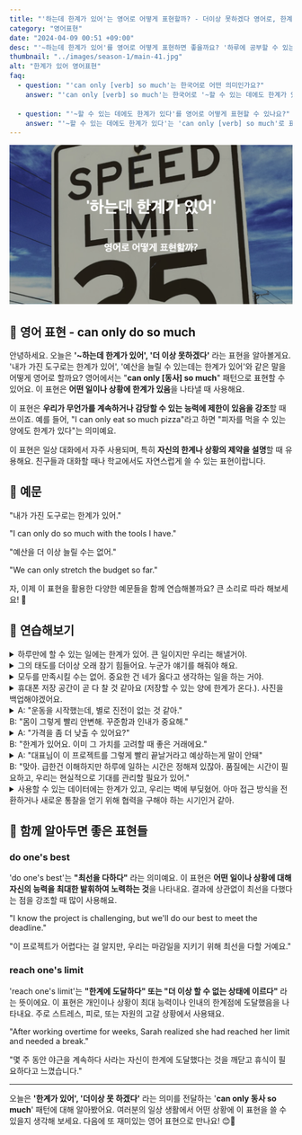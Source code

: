 ```yaml
---
title: "'하는데 한계가 있어'는 영어로 어떻게 표현할까? - 더이상 못하겠다 영어로, 한계가 있다 영어로"
category: "영어표현"
date: "2024-04-09 00:51 +09:00"
desc: "'~하는데 한계가 있어'를 영어로 어떻게 표현하면 좋을까요? '하루에 공부할 수 있는 시간에는 한계가 있어', '혼자서 할 수 있는 일에는 한계가 있어' 등을 영어로 표현하는 법을 배워봅시다. 다양한 예문을 통해서 연습하고 본인의 표현으로 만들어 보세요."
thumbnail: "../images/season-1/main-41.jpg"
alt: "한계가 있어 영어표현"
faq:
  - question: "'can only [verb] so much'는 한국어로 어떤 의미인가요?"
    answer: "'can only [verb] so much'는 한국어로 '~할 수 있는 데에도 한계가 있다' 또는 '~을 계속할 수 없다'라는 의미입니다. 어떤 일이나 상황에 제한이나 한계가 있음을 나타낼 때 사용합니다."

  - question: "'~할 수 있는 데에도 한계가 있다'를 영어로 어떻게 표현할 수 있나요?"
    answer: "'~할 수 있는 데에도 한계가 있다'는 'can only [verb] so much'로 표현할 수 있습니다. 예를 들어, '먹을 수 있는 데에도 한계가 있다'는 'I can only eat so much'라고 말할 수 있습니다."
---
```


![한계가 있다 영어표현](../images/season-1/main-41.jpg)

## 🌟 영어 표현 - can only do so much

안녕하세요. 오늘은 **'~하는데 한계가 있어', '더 이상 못하겠다'** 라는 표현을 알아볼게요. '내가 가진 도구로는 한계가 있어', '예산을 늘릴 수 있는데는 한계가 있어'와 같은 말을 어떻게 영어로 할까요? 영어에서는 "**can only [동사] so much**" 패턴으로 표현할 수 있어요. 이 표현은 **어떤 일이나 상황에 한계가 있음**을 나타낼 때 사용해요.

이 표현은 **우리가 무언가를 계속하거나 감당할 수 있는 능력에 제한이 있음을 강조**할 때 쓰이죠. 예를 들어, "I can only eat so much pizza"라고 하면 "피자를 먹을 수 있는 양에도 한계가 있다"는 의미예요.

이 표현은 일상 대화에서 자주 사용되며, 특히 **자신의 한계나 상황의 제약을 설명**할 때 유용해요. 친구들과 대화할 때나 학교에서도 자연스럽게 쓸 수 있는 표현이랍니다.

<script async src="https://pagead2.googlesyndication.com/pagead/js/adsbygoogle.js?client=ca-pub-1465612013356152"
     crossorigin="anonymous"></script>
<!-- engple-horizontal-ad -->

<ins class="adsbygoogle"
     style="display:block"
     data-ad-client="ca-pub-1465612013356152"
     data-ad-slot="2106896038"
     data-ad-format="auto"
     data-full-width-responsive="true"></ins>

<script>
     (adsbygoogle = window.adsbygoogle || []).push({});
</script>

## 📖 예문

"내가 가진 도구로는 한계가 있어."

"I can only do so much with the tools I have."

"예산을 더 이상 늘릴 수는 없어."

"We can only stretch the budget so far."

자, 이제 이 표현을 활용한 다양한 예문들을 함께 연습해볼까요? 큰 소리로 따라 해보세요! 🌟

## 💬 연습해보기

<details>
  <summary>하루만에 할 수 있는 일에는 한계가 있어. 큰 일이지만 우리는 해낼거야.</summary>
  <span>We can only do so much in one day. It's a big job, but we'll get there.</span>
</details>

<details>
  <summary>그의 태도를 더이상 오래 참기 힘들어요. 누군가 얘기를 해줘야 해요.</summary>
  <span>I can only put up with his attitude for so long. Someone needs to talk to him about it.</span>
</details>

<details>
  <summary>모두를 만족시킬 수는 없어. 중요한 건 네가 옳다고 생각하는 일을 하는 거야.</summary>
<span>You can only please so many people. It's important to do what you think is right.</span>
</details>

<details>
  <summary>휴대폰 저장 공간이 곧 다 찰 것 같아요 (저장할 수 있는 양에 한계가 온다.). 사진을 백업해야겠어요.</summary>
  <span>My phone can only store so many photos before it runs out of space. I should back them up soon.</span>
</details>

<details>
  <summary>A: "운동을 시작했는데, 별로 진전이 없는 것 같아."<br>B: "몸이 그렇게 빨리 안변해. 꾸준함과 인내가 중요해."</summary>
<span>A: "I've been working out, but I don't see much progress."<br>B: "Your body can only change so quickly. Consistency and patience are key."</span>
</details>

<details>
  <summary>A: "가격을 좀 더 낮출 수 있어요?"<br>B: "한계가 있어요. 이미 그 가치를 고려할 때 좋은 거래에요."</summary>
  <span>A: "Can you lower the price a bit more?"<br>B: "I can only lower it so much. This is already a good deal considering its value."</span>
</details>

<details>
<summary>A: "대표님이 이 프로젝트를 그렇게 빨리 끝날거라고 예상하는게 말이 안돼"<br>B: "맞아. 급한건 이해하지만 하루에 일하는 시간은 정해져 있잖아. 품질에는 시간이 필요하고, 우리는 현실적으로 기대를 관리할 필요가 있어."</summary>
<span>A: "I can't believe how quickly our boss expects this project to be completed."<br>B: "Yeah, I understand the urgency, but we can only work so many hours in a day. Quality takes time, and we need to manage expectations realistically."</span>
</details>

<details>
<summary>사용할 수 있는 데이터에는 한계가 있고, 우리는 벽에 부딪혔어. 아마 접근 방식을 전환하거나 새로운 통찰을 얻기 위해 협력을 구해야 하는 시기인거 같아.</summary>
<span>There's only so much data available, and we've hit a wall. Perhaps it's time to pivot our approach or seek collaboration for fresh insights.</span>
</details>

## 🤝 함께 알아두면 좋은 표현들

### do one's best

'do one's best'는 **"최선을 다하다"** 라는 의미예요. 이 표현은 **어떤 일이나 상황에 대해 자신의 능력을 최대한 발휘하여 노력하는 것**을 나타내요. 결과에 상관없이 최선을 다했다는 점을 강조할 때 많이 사용해요.

"I know the project is challenging, but we'll do our best to meet the deadline."

"이 프로젝트가 어렵다는 걸 알지만, 우리는 마감일을 지키기 위해 최선을 다할 거예요."

### reach one's limit

'reach one's limit'는 **"한계에 도달하다" 또는 "더 이상 할 수 없는 상태에 이르다"** 라는 뜻이에요. 이 표현은 개인이나 상황이 최대 능력이나 인내의 한계점에 도달했음을 나타내요. 주로 스트레스, 피로, 또는 자원의 고갈 상황에서 사용돼요.

"After working overtime for weeks, Sarah realized she had reached her limit and needed a break."

"몇 주 동안 야근을 계속하다 사라는 자신이 한계에 도달했다는 것을 깨닫고 휴식이 필요하다고 느꼈습니다."

---

오늘은 **'한계가 있어', '더이상 못 하겠다'** 라는 의미를 전달하는 '**can only 동사 so much**' 패턴에 대해 알아봤어요. 여러분의 일상 생활에서 어떤 상황에 이 표현을 쓸 수 있을지 생각해 보세요. 다음에 또 재미있는 영어 표현으로 만나요! 😊🌟
